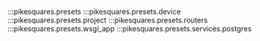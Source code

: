 :::pikesquares.presets
:::pikesquares.presets.device
:::pikesquares.presets.project
:::pikesquares.presets.routers
:::pikesquares.presets.wsgi_app
:::pikesquares.presets.services.postgres
